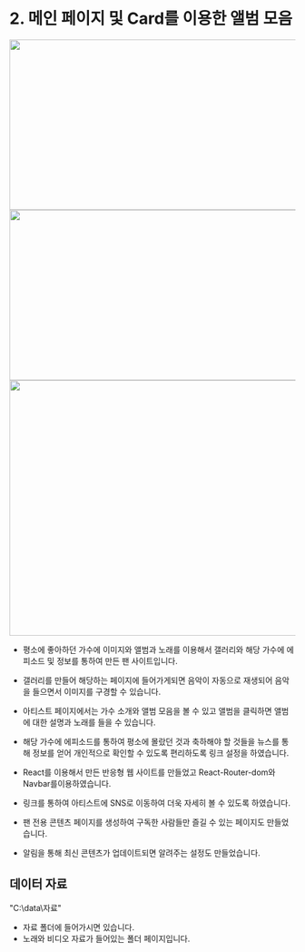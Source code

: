 # 2. 메인 페이지 및 Card를 이용한 앨범 모음 
<img src = "https://github.com/user-attachments/assets/ca24faf6-a1eb-47f5-a800-33a8515d426f" width="600px" height="300px">
<img src = "https://github.com/user-attachments/assets/977f63d7-52da-4576-891e-d3d23eae2e84" width="600px" height="300px">
<img src = "https://github.com/user-attachments/assets/8a953ef1-1980-4c4f-9359-e011d87d5932" width="600px" height="450px">

 - 평소에 좋아하던 가수에 이미지와 앨범과 노래를 이용해서 갤러리와 해당 가수에 에피소드 및 정보를 통하여 만든 팬 사이트입니다.
 
 - 갤러리를 만들어 해당하는 페이지에 들어가게되면 음악이 자동으로 재생되어 음악을 들으면서 이미지를 구경할 수 있습니다.
 
 - 아티스트 페이지에서는 가수 소개와 앨범 모음을 볼 수 있고 앨범을 클릭하면 앨범에 대한 설명과 노래를 들을 수 있습니다.
 
 - 해당 가수에 에피소드를 통하여 평소에 몰랐던 것과 축하해야 할 것들을 뉴스를 통해 정보를 얻어 개인적으로 확인할 수 있도록 편리하도록 링크 설정을 하였습니다.
 
 - React를 이용해서 만든 반응형 웹 사이트를 만들었고 React-Router-dom와 Navbar를이용하였습니다.
 
 - 링크를 통하여 아티스트에 SNS로 이동하여 더욱 자세히 볼 수 있도록 하였습니다.
 
 - 팬 전용 콘텐츠 페이지를 생성하여 구독한 사람들만 즐길 수 있는 페이지도 만들었습니다.
 
 - 알림을 통해 최신 콘텐츠가 업데이트되면 알려주는 설정도 만들었습니다.

## 데이터 자료
"C:\data\자료"
- 자료 폴더에 들어가시면 있습니다.
- 노래와 비디오 자료가 들어있는 폴더 페이지입니다.
